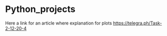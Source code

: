 # Python_projects
Here a link for an article where explanation for plots
https://telegra.ph/Task-2-12-20-4
